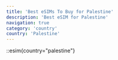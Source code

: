 ```yaml
---
title: 'Best eSIMs To Buy for Palestine'
description: 'Best eSIM for Palestine'
navigation: true
category: 'country'
country: 'Palestine'
---
```


::esim{country="palestine"}
